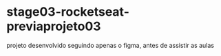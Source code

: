 # stage03-rocketseat-previaprojeto03

projeto desenvolvido seguindo apenas o figma, antes de assistir as aulas
